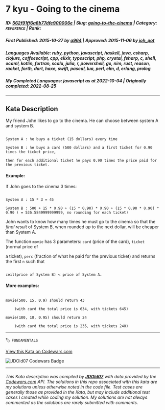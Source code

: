# 7 kyu - Going to the cinema

##### **ID**: [562f91ff6a8b77dfe900006e](https://www.codewars.com/kata/562f91ff6a8b77dfe900006e) | **Slug**: [going-to-the-cinema](https://www.codewars.com/kata/562f91ff6a8b77dfe900006e) | **Category**: `REFERENCE` | **Rank**: <span style="color:white">7 kyu</span>

##### **First Published**: 2015-10-27 ***by*** [g964](https://www.codewars.com/users/g964) | **Approved**: 2015-11-06 ***by*** [joh_pot](https://www.codewars.com/users/joh_pot)

##### **Languages Available**: ruby, python, javascript, haskell, java, csharp, clojure, coffeescript, cpp, elixir, typescript, php, crystal, fsharp, c, shell, ocaml, kotlin, fortran, scala, julia, r, powershell, go, nim, rust, reason, racket, forth, dart, haxe, swift, pascal, lua, perl, elm, d, erlang, prolog

##### **My Completed Languages**: javascript ***as at*** 2022-10-04 | **Originally completed**: 2022-08-25

---

## Kata Description


My friend John likes to go to the cinema. He can choose between system A and system B.

```

System A : he buys a ticket (15 dollars) every time

System B : he buys a card (500 dollars) and a first ticket for 0.90 times the ticket price, 

then for each additional ticket he pays 0.90 times the price paid for the previous ticket.

```

#### Example: 

If John goes to the cinema 3 times:

```

System A : 15 * 3 = 45

System B : 500 + 15 * 0.90 + (15 * 0.90) * 0.90 + (15 * 0.90 * 0.90) * 0.90 ( = 536.5849999999999, no rounding for each ticket)

```

John wants to know how many times he must go to the cinema so that the *final result* of System B, when rounded *up* to the next dollar, will be cheaper than System A.



The function `movie` has 3 parameters: `card` (price of the card), `ticket` (normal price of 

a ticket), `perc` (fraction of what he paid for the previous ticket) and returns the first `n` such that

```

ceil(price of System B) < price of System A.

```

#### More examples:

```

movie(500, 15, 0.9) should return 43 

    (with card the total price is 634, with tickets 645)

movie(100, 10, 0.95) should return 24 

    (with card the total price is 235, with tickets 240)

```

---


🏷 `FUNDAMENTALS`


[View this Kata on Codewars.com](https://www.codewars.com/kata/562f91ff6a8b77dfe900006e)

![](https://www.codewars.com/users/jdold07/badges/large "JDOld07 Codewars Badge")

---

###### *This Kata description was compiled by [**JDOld07**](https://tpstech.dev) with data provided by the [Codewars.com](https://www.codewars.com) API.  The solutions in this repo associated with this kata are my solutions unless otherwise noted in the code file.  Test cases are generally those as provided in the Kata, but may include additional test cases I created while coding my solution.  My solutions are not always commented as the solutions are rarely submitted with comments.*
